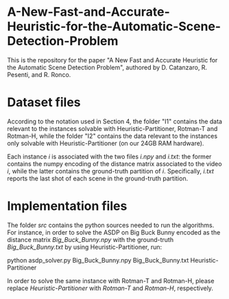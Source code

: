 # A-New-Fast-and-Accurate-Heuristic-for-the-Automatic-Scene-Detection-Problem


This is the repository for the paper "A New Fast and Accurate Heuristic for the Automatic Scene Detection Problem", authored by D. Catanzaro, R. Pesenti, and R. Ronco.<br>

<h1>Dataset files</h1>
According to the notation used in Section 4, the folder "I1" contains the data relevant to the instances solvable with Heuristic-Partitioner, Rotman-T and Rotman-H, while the folder "I2" contains the data relevant to the instances only solvable with Heuristic-Partitioner (on our 24GB RAM hardware).<br>

Each instance *i* is associated with the two files *i.npy* and *i.txt*: the former contains the numpy encoding of the distance matrix associated to the video *i*, while the latter contains the ground-truth partition of *i*. Specifically, *i.txt* reports the last shot of each scene in the ground-truth partition.


<h1>Implementation files</h1>

The folder *src* contains the python sources needed to run the algorithms. For instance, in order to solve the ASDP on Big Buck Bunny encoded as the distance matrix *Big_Buck_Bunny.npy* with the ground-truth *Big_Buck_Bunny.txt* by using Heuristic-Partitioner, run:<br>

python asdp_solver.py Big_Buck_Bunny.npy Big_Buck_Bunny.txt Heuristic-Partitioner

In order to solve the same instance with Rotman-T and Rotman-H, please replace *Heuristic-Partitioner* with *Rotman-T* and *Rotman-H*, respectively.

